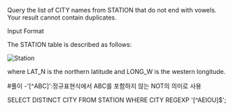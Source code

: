 Query the list of CITY names from STATION that do not end with vowels. Your result cannot contain duplicates.

Input Format

The STATION table is described as follows:

![Station](https://s3.amazonaws.com/hr-challenge-images/9336/1449345840-5f0a551030-Station.jpg)

where LAT_N is the northern latitude and LONG_W is the western longitude.

#풀이
-'[^ABC]':정규표현식에서 ABC를 포함하지 않는 NOT의 의미로 사용

SELECT DISTINCT CITY
FROM STATION
WHERE CITY REGEXP '[^AEIOU]$';
